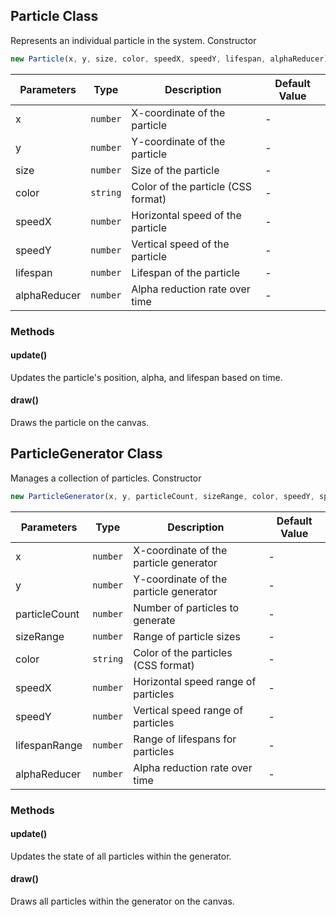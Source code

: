 ## Particle Class

Represents an individual particle in the system.
Constructor

```javascript
new Particle(x, y, size, color, speedX, speedY, lifespan, alphaReducer)
```

| Parameters   | Type     | Description                           | Default Value |
|--------------|----------|---------------------------------------|---------------|
| x            | `number` | X-coordinate of the particle          | -             |
| y            | `number` | Y-coordinate of the particle          | -             |
| size         | `number` | Size of the particle                  | -             |
| color        | `string` | Color of the particle (CSS format)    | -             |
| speedX       | `number` | Horizontal speed of the particle      | -             |
| speedY       | `number` | Vertical speed of the particle        | -             |
| lifespan     | `number` | Lifespan of the particle              | -             |
| alphaReducer | `number` | Alpha reduction rate over time        | -             |


### Methods
#### update()
Updates the particle's position, alpha, and lifespan based on time.

####  draw()
Draws the particle on the canvas.


## ParticleGenerator Class

Manages a collection of particles.
Constructor

```js
new ParticleGenerator(x, y, particleCount, sizeRange, color, speedY, speedX, lifespanRange, alphaReducer)
```

| Parameters     | Type     | Description                            | Default Value |
|----------------|----------|----------------------------------------|---------------|
| x              | `number` | X-coordinate of the particle generator | -             |
| y              | `number` | Y-coordinate of the particle generator | -             |
| particleCount  | `number` | Number of particles to generate        | -             |
| sizeRange      | `number` | Range of particle sizes                | -             |
| color          | `string` | Color of the particles (CSS format)    | -             |
| speedX         | `number` | Horizontal speed range of particles    | -             |
| speedY         | `number` | Vertical speed range of particles      | -             |
| lifespanRange  | `number` | Range of lifespans for particles       | -             |
| alphaReducer   | `number` | Alpha reduction rate over time         | -             |

### Methods
#### update()
Updates the state of all particles within the generator.

#### draw()
Draws all particles within the generator on the canvas.